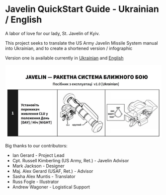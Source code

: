 # Javelin QuickStart Guide - Ukrainian / English
A labor of love for our lady, St. Javelin of Kyiv. 

This project seeks to translate the US Army Javelin Missile System manual into Ukrainian, and to create a shortened version / infographic

Version one is available currently in [Ukrainian](https://github.com/grandmaster-adder/Javelin_Quickstart_Ukranian/blob/main/Javelin%20%E2%80%94%20%D0%86%D0%BD%D1%81%D1%82%D1%80%D1%83%D0%BA%D1%86%D1%96%D1%8F%20%D0%B7%20%D0%B5%D0%BA%D1%81%D0%BF%D0%BB%D1%83%D0%B0%D1%82%D0%B0%D1%86%D1%96%D1%97%20%D1%80%D0%B0%D0%BA%D0%B5%D1%82%D0%BD%D0%BE%D1%97%20%D1%81%D0%B8%D1%81%D1%82%D0%B5%D0%BC%D0%B8%20%D0%B1%D0%BB%D0%B8%D0%B6%D0%BD%D1%8C%D0%BE%D0%B3%D0%BE%20%D0%B1%D0%BE%D1%8E%20v1.0.pdf)
 and [English](https://github.com/grandmaster-adder/Javelin_Quickstart_Ukranian/blob/main/Javelin_Close_Combat_Missile_System_Instruction_Manual.pdf)


![Sample](https://github.com/grandmaster-adder/Javelin_Quickstart_Ukrainian/blob/main/images/repo-preview-image.JPG)

Big thanks to our contributors:

+ Ian Gerard - Project Lead
+ Cpt. Russell Kimberling (US Army, Ret.) - Javelin Advisor
+ Mark Jackson - Designer
+ Maj. Alex Gerard (USAF, Ret.) - Advisor
+ Sasha Alex Muntis - Translator
+ Russ Fogle - Illustrator
+ Andrew Wagoner - Logistical Support
